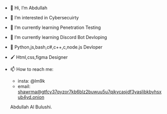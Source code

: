 - 👋 Hi, I’m Abdullah
- 👀 I’m interested in Cybersecuirty
- 🌱 I’m currently learning Penetration Testing
- 💞️ I’m currently learning Discord Bot Devloping
- 🐍 Python,js,bash,c#,c++,c,node.js Devloper
- 🖌️ Html,css,figma Designer 
- 📫 How to reach me: 
  - insta: @lm9k
  - email: shawrma@gtfcy37qyzor7kb6blz2buwuu5u7qjkycasjdf3yaslibkbyhsxub4yd.onion

  Abdullah Al Bulushi.
